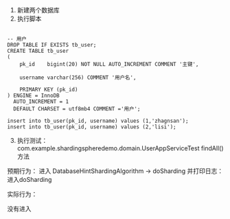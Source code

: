 1. 新建两个数据库
2. 执行脚本
``` 

-- 用户
DROP TABLE IF EXISTS tb_user;
CREATE TABLE tb_user
(
    pk_id    bigint(20) NOT NULL AUTO_INCREMENT COMMENT '主键',

    username varchar(256) COMMENT '用户名',

    PRIMARY KEY (pk_id)
) ENGINE = InnoDB
  AUTO_INCREMENT = 1
  DEFAULT CHARSET = utf8mb4 COMMENT ='用户';

insert into tb_user(pk_id, username) values (1,'zhagnsan');
insert into tb_user(pk_id, username) values (2,'lisi');

```
3.  执行测试：com.example.shardingspheredemo.domain.UserAppServiceTest
   findAll()  方法
  
  
预期行为：
进入 DatabaseHintShardingAlgorithm -> doSharding
并打印日志：进入doSharding

实际行为：

没有进入